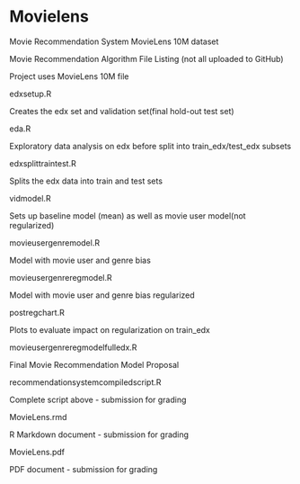 # Movielens
Movie Recommendation System MovieLens 10M dataset

Movie Recommendation Algorithm File Listing (not all uploaded to GitHub)

Project uses MovieLens 10M file

edxsetup.R

Creates the edx set and validation set(final hold-out test set)

eda.R

Exploratory data analysis on edx before split into train_edx/test_edx subsets

edxsplittraintest.R

Splits the edx data into train and test sets

vidmodel.R

Sets up baseline model (mean) as well as movie user model(not regularized)

movieusergenremodel.R

Model with movie user and genre bias

movieusergenreregmodel.R

Model with movie user and genre bias regularized

postregchart.R

Plots to evaluate impact on regularization on train_edx

movieusergenreregmodelfulledx.R

Final Movie Recommendation Model Proposal

recommendationsystemcompiledscript.R

Complete script above - submission for grading

MovieLens.rmd

R Markdown document  - submission for grading

MovieLens.pdf

PDF document - submission for grading

